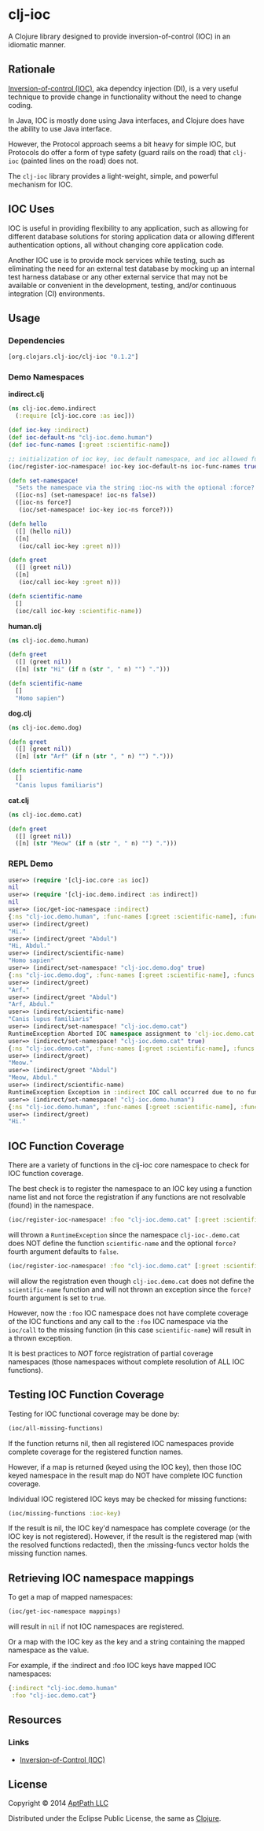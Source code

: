 # clj-ioc

A Clojure library designed to provide inversion-of-control (IOC) in an idiomatic manner.

## Rationale

[Inversion-of-control (IOC)](http://en.wikipedia.org/wiki/Inversion_of_control), aka dependcy injection (DI), is a very useful technique to provide
change in functionality without the need to change coding.

In Java, IOC is mostly done using Java interfaces, and Clojure does have the ability to
use Java interface.

However, the Protocol approach seems a bit heavy for simple IOC, but Protocols do offer a form of type safety (guard rails on the road) that `clj-ioc` (painted lines on the road) does not.

The `clj-ioc` library provides a light-weight, simple, and powerful mechanism for IOC.

## IOC Uses

IOC is useful in providing flexibility to any application, such as allowing for different
database solutions for storing application data or allowing different authentication
options, all without changing core application code.

Another IOC use is to provide mock services while testing, such as eliminating the
need for an external test database by mocking up an internal test harness database or
any other external service that may not be available or convenient in the development,
testing, and/or continuous integration (CI) environments.

## Usage

### Dependencies

```clojure
[org.clojars.clj-ioc/clj-ioc "0.1.2"]
```

### Demo Namespaces

**indirect.clj**
```clojure
(ns clj-ioc.demo.indirect
  (:require [clj-ioc.core :as ioc]))

(def ioc-key :indirect)
(def ioc-default-ns "clj-ioc.demo.human")
(def ioc-func-names [:greet :scientific-name])

;; initialization of ioc key, ioc default namespace, and ioc allowed function names
(ioc/register-ioc-namespace! ioc-key ioc-default-ns ioc-func-names true)

(defn set-namespace!
  "Sets the namespace via the string :ioc-ns with the optional :force? argument to force setting even if not all functions are resolvable."
  ([ioc-ns] (set-namespace! ioc-ns false))
  ([ioc-ns force?]
   (ioc/set-namespace! ioc-key ioc-ns force?)))

(defn hello
  ([] (hello nil))
  ([n]
   (ioc/call ioc-key :greet n)))

(defn greet
  ([] (greet nil))
  ([n]
   (ioc/call ioc-key :greet n)))

(defn scientific-name
  []
  (ioc/call ioc-key :scientific-name))

```

**human.clj**
```clojure
(ns clj-ioc.demo.human)

(defn greet
  ([] (greet nil))
  ([n] (str "Hi" (if n (str ", " n) "") ".")))

(defn scientific-name
  []
  "Homo sapien")
```

**dog.clj**
```clojure
(ns clj-ioc.demo.dog)

(defn greet
  ([] (greet nil))
  ([n] (str "Arf" (if n (str ", " n) "") ".")))

(defn scientific-name
  []
  "Canis lupus familiaris")
```

**cat.clj**
```clojure
(ns clj-ioc.demo.cat)

(defn greet
  ([] (greet nil))
  ([n] (str "Meow" (if n (str ", " n) "") ".")))
```

### REPL Demo

```clojure
user=> (require '[clj-ioc.core :as ioc])
nil
user=> (require '[clj-ioc.demo.indirect :as indirect])
nil
user=> (ioc/get-ioc-namespace :indirect)
{:ns "clj-ioc.demo.human", :func-names [:greet :scientific-name], :funcs {:scientific-name #'clj-ioc.demo.human/scientific-name, :greet #'clj-ioc.demo.human/greet}}
user=> (indirect/greet)
"Hi."
user=> (indirect/greet "Abdul")
"Hi, Abdul."
user=> (indirect/scientific-name)
"Homo sapien"
user=> (indirect/set-namespace! "clj-ioc.demo.dog" true)
{:ns "clj-ioc.demo.dog", :func-names [:greet :scientific-name], :funcs {:scientific-name #'clj-ioc.demo.dog/scientific-name, :greet #'clj-ioc.demo.dog/greet}}
user=> (indirect/greet)
"Arf."
user=> (indirect/greet "Abdul")
"Arf, Abdul."
user=> (indirect/scientific-name)
"Canis lupus familiaris"
user=> (indirect/set-namespace! "clj-ioc.demo.cat")
RuntimeException Aborted IOC namespace assignment to 'clj-ioc.demo.cat' with required functions [greet, scientific-name] due to missing function definitions [scientific-name].  clj-ioc.core/ioc-ns-map (core.clj:53)
user=> (indirect/set-namespace! "clj-ioc.demo.cat" true)
{:ns "clj-ioc.demo.cat", :func-names [:greet :scientific-name], :funcs {:scientific-name nil, :greet #'clj-ioc.demo.cat/greet}, :missing-funcs #{:scientific-name}}
user=> (indirect/greet)
"Meow."
user=> (indirect/greet "Abdul")
"Meow, Abdul."
user=> (indirect/scientific-name)
RuntimeException Exception in :indirect IOC call occurred due to no function 'scientific-name' definition in namespace 'clj-ioc.demo.cat' (clj-ioc.demo.cat/scientific-name) with no arguments.  clj-ioc.core/call (core.clj:91)
user=> (indirect/set-namespace! "clj-ioc.demo.human")
{:ns "clj-ioc.demo.human", :func-names [:greet :scientific-name], :funcs {:scientific-name #'clj-ioc.demo.human/scientific-name, :greet #'clj-ioc.demo.human/greet}}
user=> (indirect/greet)
"Hi."
```

## IOC Function Coverage

There are a variety of functions in the clj-ioc core namespace to check for IOC function coverage.

The best check is to register the namespace to an IOC key using a function name list and not force the registration if any functions are not resolvable (found) in the namespace.

```clojure
(ioc/register-ioc-namespace! :foo "clj-ioc.demo.cat" [:greet :scientific-name])
```
will thrown a `RuntimeException` since the namespace `clj-ioc-.demo.cat` does NOT define the function `scientific-name` and the optional `force?` fourth argument defaults to `false`.

```clojure
(ioc/register-ioc-namespace! :foo "clj-ioc.demo.cat" [:greet :scientific-name] true)
```
will allow the registration even though `clj-ioc.demo.cat` does not define the `scientific-name` function and will not thrown an exception since the `force?` fourth argument is set to `true`.

However, now the `:foo` IOC namespace does not have complete coverage of the IOC functions and any call to the `:foo` IOC namespace via the `ioc/call` to the missing function (in this case `scientific-name`) will result in a thrown exception.

It is best practices to *NOT* force registration of partial coverage namespaces (those namespaces without complete resolution of ALL IOC functions).

## Testing IOC Function Coverage

Testing for IOC functional coverage may be done by:

```clojure
(ioc/all-missing-functions)
```

If the function returns nil, then all registered IOC namespaces provide complete coverage for the registered function names.

However, if a map is returned (keyed using the IOC key), then those IOC keyed namespace in the result map do NOT have complete IOC function coverage.

Individual IOC registered IOC keys may be checked for missing functions:

```clojure
(ioc/missing-functions :ioc-key)
```

If the result is nil, the IOC key'd namespace has complete coverage (or the IOC key is not registered).  However, if the result is the registered map (with the resolved functions redacted), then the :missing-funcs vector holds the missing function names.

## Retrieving IOC namespace mappings
To get a map of mapped namespaces:

```clojure
(ioc/get-ioc-namespace mappings)
```

will result in `nil` if not IOC namespaces are registered.

Or a map with the IOC key as the key and a string containing the mapped namespace as the value.

For example, if the :indirect and :foo IOC keys have mapped IOC namespaces:

```clojure
{:indirect "clj-ioc.demo.human"
 :foo "clj-ioc.demo.cat"}
```

## Resources

### Links
* [Inversion-of-Control (IOC)](http://en.wikipedia.org/wiki/Inversion_of_control)

## License

Copyright © 2014 [AptPath LLC](http://aptpath.com)

Distributed under the Eclipse Public License, the same as [Clojure](http://clojure.org).
